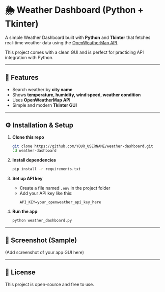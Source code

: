 # 🌦 Weather Dashboard (Python + Tkinter)

A simple Weather Dashboard built with **Python** and **Tkinter** that fetches real-time weather data using the [OpenWeatherMap API](https://openweathermap.org/api).  

This project comes with a clean GUI and is perfect for practicing API integration with Python.

---

## 📌 Features
- Search weather by **city name**  
- Shows **temperature, humidity, wind speed, weather condition**  
- Uses **OpenWeatherMap API**  
- Simple and modern **Tkinter GUI**  

---

## ⚙️ Installation & Setup

1. **Clone this repo**
   ```bash
   git clone https://github.com/YOUR_USERNAME/weather-dashboard.git
   cd weather-dashboard
   ```

2. **Install dependencies**
   ```bash
   pip install -r requirements.txt
   ```

3. **Set up API key**
   - Create a file named `.env` in the project folder  
   - Add your API key like this:
     ```env
     API_KEY=your_openweather_api_key_here
     ```

4. **Run the app**
   ```bash
   python weather_dashboard.py
   ```

---

## 📸 Screenshot (Sample)
(Add screenshot of your app GUI here)

---

## 📜 License
This project is open-source and free to use.
